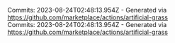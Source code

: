 Commits: 2023-08-24T02:48:13.954Z - Generated via https://github.com/marketplace/actions/artificial-grass
<br>
Commits: 2023-08-24T02:48:13.954Z - Generated via https://github.com/marketplace/actions/artificial-grass
<br>
